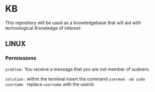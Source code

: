 # KB
This repository will be used as a knowledgebase that will aid with technological Knowledge of interest:

## LINUX ##

### Permissions ###

`problem:` You receive a message that you are not member of sudoers.

`solution:` within the terminal insert the command <code>usermod -aG sudo username </code> replace ``username`` with the userid.

